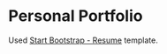 # Personal Portfolio

Used [Start Bootstrap - Resume](https://startbootstrap.com/template-overviews/resume/) template.
